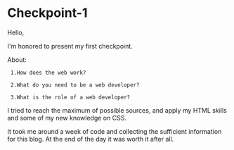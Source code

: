 # Checkpoint-1
Hello,

I'm honored to present my first checkpoint.

About:

     1.How does the web work?
 
     2.What do you need to be a web developer?
 
     3.What is the role of a web developer?
		 
I tried to reach the maximum  of possible sources, and apply my HTML skills and some of my new knowledge 
on CSS.

It took me around a week of code and collecting the sufficient information for this blog.
At the end of the day it was worth it after all.
